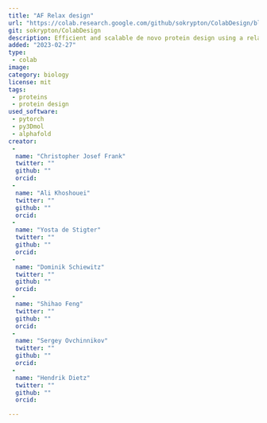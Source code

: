 ```yaml
---
title: "AF Relax design"
url: "https://colab.research.google.com/github/sokrypton/ColabDesign/blob/main/af/examples/af_relax_design.ipynb"
git: sokrypton/ColabDesign
description: Efficient and scalable de novo protein design using a relaxed sequence space
added: "2023-02-27"
type: 
 - colab
image: 
category: biology
license: mit
tags: 
 - proteins
 - protein design
used_software:
 - pytorch
 - py3Dmol
 - alphafold
creator: 
 - 
  name: "Christopher Josef Frank"
  twitter: ""
  github: ""
  orcid: 
 - 
  name: "Ali Khoshouei"
  twitter: ""
  github: ""
  orcid: 
 - 
  name: "Yosta de Stigter"
  twitter: ""
  github: ""
  orcid: 
 - 
  name: "Dominik Schiewitz"
  twitter: ""
  github: ""
  orcid: 
 - 
  name: "Shihao Feng"
  twitter: ""
  github: ""
  orcid: 
 - 
  name: "Sergey Ovchinnikov"
  twitter: ""
  github: ""
  orcid: 
 - 
  name: "Hendrik Dietz"
  twitter: ""
  github: ""
  orcid: 

---
```

